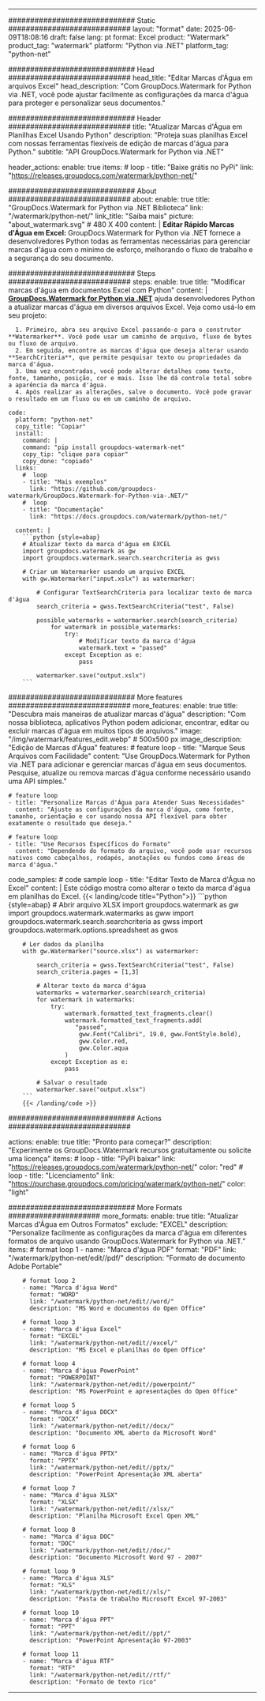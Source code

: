 
---
############################# Static ############################
layout: "format"
date:  2025-06-09T18:08:16
draft: false
lang: pt
format: Excel
product: "Watermark"
product_tag: "watermark"
platform: "Python via .NET"
platform_tag: "python-net"

############################# Head ############################
head_title: "Editar Marcas d'Água em arquivos Excel"
head_description: "Com GroupDocs.Watermark for Python via .NET, você pode ajustar facilmente as configurações da marca d'água para proteger e personalizar seus documentos."

############################# Header ############################
title: "Atualizar Marcas d'Água em Planilhas Excel Usando Python" 
description: "Proteja suas planilhas Excel com nossas ferramentas flexíveis de edição de marcas d'água para Python."
subtitle: "API GroupDocs.Watermark for Python via .NET" 

header_actions:
  enable: true
  items:
    #  loop
    - title: "Baixe grátis no PyPi"
      link: "https://releases.groupdocs.com/watermark/python-net/"
      
############################# About ############################
about:
    enable: true
    title: "GroupDocs.Watermark for Python via .NET Biblioteca"
    link: "/watermark/python-net/"
    link_title: "Saiba mais"
    picture: "about_watermark.svg" # 480 X 400
    content: |
       **Editar Rápido Marcas d'Água em Excel:** GroupDocs.Watermark for Python via .NET fornece a desenvolvedores Python todas as ferramentas necessárias para gerenciar marcas d'água com o mínimo de esforço, melhorando o fluxo de trabalho e a segurança do seu documento.

############################# Steps ############################
steps:
    enable: true
    title: "Modificar marcas d'água em documentos Excel com Python"
    content: |
      **[GroupDocs.Watermark for Python via .NET](https://products.groupdocs.com/watermark/python-net/)** ajuda desenvolvedores Python a atualizar marcas d'água em diversos arquivos Excel. Veja como usá-lo em seu projeto:
      
      1. Primeiro, abra seu arquivo Excel passando-o para o construtor **Watermarker**. Você pode usar um caminho de arquivo, fluxo de bytes ou fluxo de arquivo.
      2. Em seguida, encontre as marcas d'água que deseja alterar usando **SearchCriteria**, que permite pesquisar texto ou propriedades da marca d'água.
      3. Uma vez encontradas, você pode alterar detalhes como texto, fonte, tamanho, posição, cor e mais. Isso lhe dá controle total sobre a aparência da marca d'água.
      4. Após realizar as alterações, salve o documento. Você pode gravar o resultado em um fluxo ou em um caminho de arquivo.
   
    code:
      platform: "python-net"
      copy_title: "Copiar"
      install:
        command: |
        command: "pip install groupdocs-watermark-net"
        copy_tip: "clique para copiar"
        copy_done: "copiado"
      links:
        #  loop
        - title: "Mais exemplos"
          link: "https://github.com/groupdocs-watermark/GroupDocs.Watermark-for-Python-via-.NET/"
        #  loop
        - title: "Documentação"
          link: "https://docs.groupdocs.com/watermark/python-net/"
          
      content: |
        ```python {style=abap}
        # Atualizar texto da marca d'água em EXCEL
        import groupdocs.watermark as gw
        import groupdocs.watermark.search.searchcriteria as gwss

        # Criar um Watermarker usando um arquivo EXCEL
        with gw.Watermarker("input.xslx") as watermarker:

            # Configurar TextSearchCriteria para localizar texto de marca d'água
            search_criteria = gwss.TextSearchCriteria("test", False)

            possible_watermarks = watermarker.search(search_criteria)
                for watermark in possible_watermarks:
                    try:
                        # Modificar texto da marca d'água
                        watermark.text = "passed"
                    except Exception as e:
                        pass
            
            watermarker.save("output.xslx")
        ```            

############################# More features ############################
more_features:
  enable: true
  title: "Descubra mais maneiras de atualizar marcas d'água"
  description: "Com nossa biblioteca, aplicativos Python podem adicionar, encontrar, editar ou excluir marcas d'água em muitos tipos de arquivos."
  image: "/img/watermark/features_edit.webp" # 500x500 px
  image_description: "Edição de Marcas d'Água"
  features:
    # feature loop
    - title: "Marque Seus Arquivos com Facilidade"
      content: "Use GroupDocs.Watermark for Python via .NET para adicionar e gerenciar marcas d'água em seus documentos. Pesquise, atualize ou remova marcas d'água conforme necessário usando uma API simples."

    # feature loop
    - title: "Personalize Marcas d'Água para Atender Suas Necessidades"
      content: "Ajuste as configurações da marca d'água, como fonte, tamanho, orientação e cor usando nossa API flexível para obter exatamente o resultado que deseja."

    # feature loop
    - title: "Use Recursos Específicos do Formato"
      content: "Dependendo do formato do arquivo, você pode usar recursos nativos como cabeçalhos, rodapés, anotações ou fundos como áreas de marca d'água."
      
  code_samples:
    # code sample loop
    - title: "Editar Texto de Marca d'Água no Excel"
      content: |
        Este código mostra como alterar o texto da marca d'água em planilhas do Excel.
        {{< landing/code title="Python">}}
        ```python {style=abap}
        # Abrir arquivo XLSX
        import groupdocs.watermark as gw
        import groupdocs.watermark.watermarks as gww
        import groupdocs.watermark.search.searchcriteria as gwss
        import groupdocs.watermark.options.spreadsheet as gwos

        # Ler dados da planilha
        with gw.Watermarker("source.xlsx") as watermarker:

            search_criteria = gwss.TextSearchCriteria("test", False)
            search_criteria.pages = [1,3]

            # Alterar texto da marca d'água
            watermarks = watermarker.search(search_criteria)
            for watermark in watermarks:
                try:
                    watermark.formatted_text_fragments.clear()
                    watermark.formatted_text_fragments.add(
                       "passed", 
                        gww.Font("Calibri", 19.0, gww.FontStyle.bold), 
                        gww.Color.red, 
                        gww.Color.aqua
                    )
                except Exception as e:
                    pass
        
            # Salvar o resultado
            watermarker.save("output.xlsx")
        ```
        {{< /landing/code >}}


############################# Actions ############################

actions:
  enable: true
  title: "Pronto para começar?"
  description: "Experimente os GroupDocs.Watermark recursos gratuitamente ou solicite uma licença"
  items:
    #  loop
    - title: "PyPi baixar"
      link: "https://releases.groupdocs.com/watermark/python-net/"
      color: "red"
        #  loop
    - title: "Licenciamento"
      link: "https://purchase.groupdocs.com/pricing/watermark/python-net/"
      color: "light"


############################# More Formats #####################
more_formats:
    enable: true
    title: "Atualizar Marcas d'Água em Outros Formatos"
    exclude: "EXCEL"
    description: "Personalize facilmente as configurações da marca d'água em diferentes formatos de arquivo usando GroupDocs.Watermark for Python via .NET."
    items: 
        # format loop 1
        - name: "Marca d'água PDF"
          format: "PDF"
          link: "/watermark/python-net/edit//pdf/"
          description: "Formato de documento Adobe Portable"

        # format loop 2
        - name: "Marca d'água Word"
          format: "WORD"
          link: "/watermark/python-net/edit//word/"
          description: "MS Word e documentos do Open Office"
          
        # format loop 3
        - name: "Marca d'água Excel"
          format: "EXCEL"
          link: "/watermark/python-net/edit//excel/"
          description: "MS Excel e planilhas do Open Office"

        # format loop 4
        - name: "Marca d'água PowerPoint"
          format: "POWERPOINT"
          link: "/watermark/python-net/edit//powerpoint/"
          description: "MS PowerPoint e apresentações do Open Office"

        # format loop 5
        - name: "Marca d'água DOCX"
          format: "DOCX"
          link: "/watermark/python-net/edit//docx/"
          description: "Documento XML aberto da Microsoft Word"
          
        # format loop 6
        - name: "Marca d'água PPTX"
          format: "PPTX"
          link: "/watermark/python-net/edit//pptx/"
          description: "PowerPoint Apresentação XML aberta"
          
        # format loop 7
        - name: "Marca d'água XLSX"
          format: "XLSX"
          link: "/watermark/python-net/edit//xlsx/"
          description: "Planilha Microsoft Excel Open XML"

        # format loop 8
        - name: "Marca d'água DOC"
          format: "DOC"
          link: "/watermark/python-net/edit//doc/"
          description: "Documento Microsoft Word 97 - 2007"

        # format loop 9
        - name: "Marca d'água XLS"
          format: "XLS"
          link: "/watermark/python-net/edit//xls/"
          description: "Pasta de trabalho Microsoft Excel 97-2003"

        # format loop 10
        - name: "Marca d'água PPT"
          format: "PPT"
          link: "/watermark/python-net/edit//ppt/"
          description: "PowerPoint Apresentação 97-2003"

        # format loop 11
        - name: "Marca d'água RTF"
          format: "RTF"
          link: "/watermark/python-net/edit//rtf/"
          description: "Formato de texto rico"

---